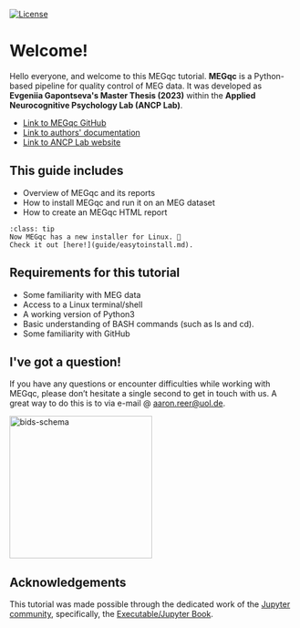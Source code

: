 [![License](https://img.shields.io/github/license/peerherholz/workshop_weizmann)](https://github.com/PeerHerholz/workshop_weizmann)

# Welcome!

Hello everyone, and welcome to this MEGqc tutorial.
**MEGqc** is a Python-based pipeline for quality control of MEG data. It was developed as **Evgeniia Gapontseva's Master Thesis (2023)** within the **Applied Neurocognitive Psychology Lab (ANCP Lab)**.


* [Link to MEGqc GitHub](https://github.com/ANCPLabOldenburg/MEGqc)
* [Link to authors' documentation](https://meg-qc.readthedocs.io/en/latest/)
* [Link to ANCP Lab website](https://uol.de/en/applied-neurocognitive-psychology)


## This guide includes
- Overview of MEGqc and its reports
- How to install MEGqc and run it on an MEG dataset
- How to create an MEGqc HTML report


```{admonition} Easy to install
:class: tip
Now MEGqc has a new installer for Linux. 🚀
Check it out [here!](guide/easytoinstall.md). 
```


## Requirements for this tutorial
- Some familiarity with MEG data
- Access to a Linux terminal/shell
- A working version of Python3
- Basic understanding of BASH commands (such as ls and cd). 
- Some familiarity with GitHub 

## I've got a question!

If you have any questions or encounter difficulties while working with MEGqc, please don’t hesitate a single second to get in touch with us. A great way to do this is to via e-mail @ aaron.reer@uol.de.


<img src="https://c.tenor.com/MsuBYU4-fI0AAAAM/confused-math.gif" alt="bids-schema" width="250px">


## Acknowledgements

 This tutorial was made possible through the dedicated work of the [Jupyter community](https://jupyter.org/community), specifically, the [Executable/Jupyter Book](https://executablebooks.org/en/latest/).

